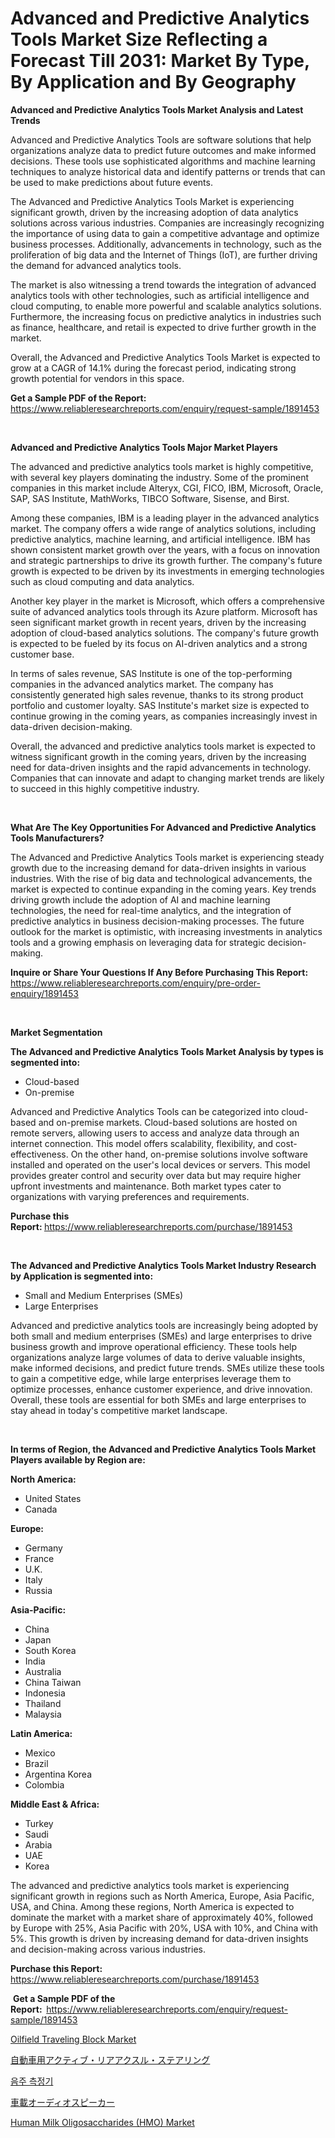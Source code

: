 <p><h1>Advanced and Predictive Analytics Tools Market Size Reflecting a Forecast Till 2031: Market By Type, By Application and By Geography</h1></p><p><strong>Advanced and Predictive Analytics Tools Market Analysis and Latest Trends</strong></p>
<p><p>Advanced and Predictive Analytics Tools are software solutions that help organizations analyze data to predict future outcomes and make informed decisions. These tools use sophisticated algorithms and machine learning techniques to analyze historical data and identify patterns or trends that can be used to make predictions about future events.</p><p>The Advanced and Predictive Analytics Tools Market is experiencing significant growth, driven by the increasing adoption of data analytics solutions across various industries. Companies are increasingly recognizing the importance of using data to gain a competitive advantage and optimize business processes. Additionally, advancements in technology, such as the proliferation of big data and the Internet of Things (IoT), are further driving the demand for advanced analytics tools.</p><p>The market is also witnessing a trend towards the integration of advanced analytics tools with other technologies, such as artificial intelligence and cloud computing, to enable more powerful and scalable analytics solutions. Furthermore, the increasing focus on predictive analytics in industries such as finance, healthcare, and retail is expected to drive further growth in the market.</p><p>Overall, the Advanced and Predictive Analytics Tools Market is expected to grow at a CAGR of 14.1% during the forecast period, indicating strong growth potential for vendors in this space.</p></p>
<p><strong>Get a Sample PDF of the Report:&nbsp;</strong> <a href="https://www.reliableresearchreports.com/enquiry/request-sample/1891453">https://www.reliableresearchreports.com/enquiry/request-sample/1891453</a></p>
<p>&nbsp;</p>
<p><strong>Advanced and Predictive Analytics Tools Major Market Players</strong></p>
<p><p>The advanced and predictive analytics tools market is highly competitive, with several key players dominating the industry. Some of the prominent companies in this market include Alteryx, CGI, FICO, IBM, Microsoft, Oracle, SAP, SAS Institute, MathWorks, TIBCO Software, Sisense, and Birst. </p><p>Among these companies, IBM is a leading player in the advanced analytics market. The company offers a wide range of analytics solutions, including predictive analytics, machine learning, and artificial intelligence. IBM has shown consistent market growth over the years, with a focus on innovation and strategic partnerships to drive its growth further. The company's future growth is expected to be driven by its investments in emerging technologies such as cloud computing and data analytics.</p><p>Another key player in the market is Microsoft, which offers a comprehensive suite of advanced analytics tools through its Azure platform. Microsoft has seen significant market growth in recent years, driven by the increasing adoption of cloud-based analytics solutions. The company's future growth is expected to be fueled by its focus on AI-driven analytics and a strong customer base.</p><p>In terms of sales revenue, SAS Institute is one of the top-performing companies in the advanced analytics market. The company has consistently generated high sales revenue, thanks to its strong product portfolio and customer loyalty. SAS Institute's market size is expected to continue growing in the coming years, as companies increasingly invest in data-driven decision-making.</p><p>Overall, the advanced and predictive analytics tools market is expected to witness significant growth in the coming years, driven by the increasing need for data-driven insights and the rapid advancements in technology. Companies that can innovate and adapt to changing market trends are likely to succeed in this highly competitive industry.</p></p>
<p>&nbsp;</p>
<p><strong>What Are The Key Opportunities For Advanced and Predictive Analytics Tools Manufacturers?</strong></p>
<p><p>The Advanced and Predictive Analytics Tools market is experiencing steady growth due to the increasing demand for data-driven insights in various industries. With the rise of big data and technological advancements, the market is expected to continue expanding in the coming years. Key trends driving growth include the adoption of AI and machine learning technologies, the need for real-time analytics, and the integration of predictive analytics in business decision-making processes. The future outlook for the market is optimistic, with increasing investments in analytics tools and a growing emphasis on leveraging data for strategic decision-making.</p></p>
<p><strong>Inquire or Share Your Questions If Any Before Purchasing This Report:</strong> <a href="https://www.reliableresearchreports.com/enquiry/pre-order-enquiry/1891453">https://www.reliableresearchreports.com/enquiry/pre-order-enquiry/1891453</a></p>
<p>&nbsp;</p>
<p><strong>Market Segmentation</strong></p>
<p><strong>The Advanced and Predictive Analytics Tools Market Analysis by types is segmented into:</strong></p>
<p><ul><li>Cloud-based</li><li>On-premise</li></ul></p>
<p><p>Advanced and Predictive Analytics Tools can be categorized into cloud-based and on-premise markets. Cloud-based solutions are hosted on remote servers, allowing users to access and analyze data through an internet connection. This model offers scalability, flexibility, and cost-effectiveness. On the other hand, on-premise solutions involve software installed and operated on the user's local devices or servers. This model provides greater control and security over data but may require higher upfront investments and maintenance. Both market types cater to organizations with varying preferences and requirements.</p></p>
<p><strong>Purchase this Report:&nbsp;</strong><a href="https://www.reliableresearchreports.com/purchase/1891453">https://www.reliableresearchreports.com/purchase/1891453</a></p>
<p>&nbsp;</p>
<p><strong>The Advanced and Predictive Analytics Tools Market Industry Research by Application is segmented into:</strong></p>
<p><ul><li>Small and Medium Enterprises (SMEs)</li><li>Large Enterprises</li></ul></p>
<p><p>Advanced and predictive analytics tools are increasingly being adopted by both small and medium enterprises (SMEs) and large enterprises to drive business growth and improve operational efficiency. These tools help organizations analyze large volumes of data to derive valuable insights, make informed decisions, and predict future trends. SMEs utilize these tools to gain a competitive edge, while large enterprises leverage them to optimize processes, enhance customer experience, and drive innovation. Overall, these tools are essential for both SMEs and large enterprises to stay ahead in today's competitive market landscape.</p></p>
<p>&nbsp;</p>
<p><strong>In terms of Region, the Advanced and Predictive Analytics Tools Market Players available by Region are:</strong></p>
<p>
    <p> <strong> North America: </strong>
        <ul>
            <li>United States</li>
            <li>Canada</li>
        </ul>
        </p> 
    <p> <strong> Europe: </strong>
        <ul>
            <li>Germany</li>
            <li>France</li>
            <li>U.K.</li>
            <li>Italy</li>
            <li>Russia</li>
        </ul>
        </p> 
    <p> <strong> Asia-Pacific: </strong>
        <ul>
            <li>China</li>
            <li>Japan</li>
            <li>South Korea</li>
            <li>India</li>
            <li>Australia</li>
            <li>China Taiwan</li>
            <li>Indonesia</li>
            <li>Thailand</li>
            <li>Malaysia</li>
        </ul>
        </p> 
    <p> <strong> Latin America: </strong>
        <ul>
            <li>Mexico</li>
            <li>Brazil</li>
            <li>Argentina Korea</li>
            <li>Colombia</li>
        </ul>
        </p> 
    <p> <strong> Middle East & Africa: </strong>
        <ul>
            <li>Turkey</li>
            <li>Saudi</li>
            <li>Arabia</li>
            <li>UAE</li>
            <li>Korea</li>
        </ul>
    </p>
    </p>
<p><p>The advanced and predictive analytics tools market is experiencing significant growth in regions such as North America, Europe, Asia Pacific, USA, and China. Among these regions, North America is expected to dominate the market with a market share of approximately 40%, followed by Europe with 25%, Asia Pacific with 20%, USA with 10%, and China with 5%. This growth is driven by increasing demand for data-driven insights and decision-making across various industries.</p></p>
<p><strong>Purchase this Report: </strong><a href="https://www.reliableresearchreports.com/purchase/1891453">https://www.reliableresearchreports.com/purchase/1891453</a></p>
<p>&nbsp;<strong>Get a Sample PDF of the Report:&nbsp;&nbsp;</strong><a href="https://www.reliableresearchreports.com/enquiry/request-sample/1891453">https://www.reliableresearchreports.com/enquiry/request-sample/1891453</a></p>
<p><strong></strong></p>
<p><p><a href="https://github.com/nicoletavirag/Market-Research-Report-List-2/blob/main/oilfield-traveling-block-market.md">Oilfield Traveling Block Market</a></p><p><a href="https://medium.com/@dioncollins8227/%E8%87%AA%E5%8B%95%E8%BB%8A%E3%82%A2%E3%82%AF%E3%83%86%E3%82%A3%E3%83%96%E3%83%AA%E3%82%A2%E3%82%A2%E3%82%AF%E3%82%B9%E3%83%AB%E6%93%8D%E8%88%B5%E5%B8%82%E5%A0%B4%E3%81%AF-2031%E5%B9%B4%E3%81%BE%E3%81%A7%E3%81%AE%E5%B8%82%E5%A0%B4%E3%82%B7%E3%82%A7%E3%82%A2-%E3%82%B5%E3%82%A4%E3%82%BA-%E4%BA%88%E6%B8%AC%E3%81%AB%E7%84%A6%E7%82%B9%E3%82%92%E5%BD%93%E3%81%A6%E3%81%A6%E3%81%84%E3%81%BE%E3%81%99-2a811aba7495">自動車用アクティブ・リアアクスル・ステアリング</a></p><p><a href="https://medium.com/@xvz497517413/%ED%9C%98%EB%A7%90%EA%B8%B0-%EC%8B%9C%EC%9E%A5-%ED%86%B5%EC%B0%B0-%EC%8B%9C%EC%9E%A5-%EB%8F%99%ED%96%A5-%EC%84%B1%EC%9E%A5-2024%EB%85%84%EB%B6%80%ED%84%B0-2031%EB%85%84%EA%B9%8C%EC%A7%80-%EC%98%88%EC%83%81%EB%90%9C-%EC%A0%84%EB%A7%9D-a1f9bddb75dc">음주 측정기</a></p><p><a href="https://medium.com/@suysuyheng/%E8%87%AA%E5%8B%95%E8%BB%8A%E7%94%A8%E3%82%AA%E3%83%BC%E3%83%87%E3%82%A3%E3%82%AA%E3%82%B9%E3%83%94%E3%83%BC%E3%82%AB%E3%83%BC%E5%B8%82%E5%A0%B4-%E5%B8%82%E5%A0%B4%E3%82%B7%E3%82%A7%E3%82%A2-%E5%B8%82%E5%A0%B4%E5%8B%95%E5%90%91-%E5%B0%86%E6%9D%A5%E3%81%AE%E6%88%90%E9%95%B7%E3%82%92%E6%8E%A2%E3%82%8B-f4cba45c9b4c">車載オーディオスピーカー</a></p><p><a href="https://pretty-mail-caf.notion.site/Human-Milk-Oligosaccharides-HMO-Market-Growth-Market-Trends-COVID-19-Impact-and-Forecasts-for-p-00625bf99205410eaf3f9d61ac33c3f8">Human Milk Oligosaccharides (HMO) Market</a></p></p>